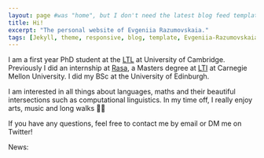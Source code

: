 ```yaml
---
layout: page #was "home", but I don't need the latest blog feed template on the homepage
title: Hi!
excerpt: "The personal website of Evgeniia Razumovskaia."
tags: [Jekyll, theme, responsive, blog, template, Evgeniia-Razumovskaia, research, NLP, dialogue systems]
---
```


I am a first year PhD student at the [LTL](http://ltl.mml.cam.ac.uk/) at University of Cambridge. Previously I did an internship at [Rasa](https://rasa.com/), a Masters degree at [LTI](https://www.lti.cs.cmu.edu/) at Carnegie Mellon University. I did my BSc at the University of Edinburgh. 

I am interested in all things about languages, maths and their beautiful intersections such as computational linguistics. In my time off, I really enjoy arts, music and long walks 🚶‍♀️

If you have any questions, feel free to contact me by email or DM me on Twitter!  

News:<br/>

<!--
<p class="rss-subscribe">Subscribe <a href="{{ "/feed.xml" | prepend: site.baseurl }}" target="_blank">via RSS</a>.</p>
-->
